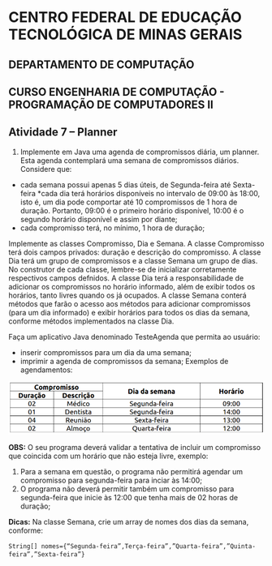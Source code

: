 # CENTRO FEDERAL DE EDUCAÇÃO TECNOLÓGICA DE MINAS GERAIS

## DEPARTAMENTO DE COMPUTAÇÃO

## CURSO ENGENHARIA DE COMPUTAÇÃO - PROGRAMAÇÃO DE COMPUTADORES II

## Atividade 7 – Planner

1. Implemente em Java uma agenda de compromissos diária, um planner. Esta agenda contemplará uma semana de compromissos diários. Considere que:

* cada semana possui apenas 5 dias úteis, de Segunda-feira até Sexta-feira
*cada dia terá horários disponíveis no intervalo de 09:00 às 18:00, isto é, um dia pode comportar até 10 compromissos de 1 hora de duração.
Portanto, 09:00 é o primeiro horário disponível, 10:00 é o segundo horário disponível e assim por diante;
* cada compromisso terá, no mínimo, 1 hora de duração;

Implemente as classes Compromisso, Dia e Semana. A classe Compromisso terá dois campos privados: duração e descrição do compromisso.
A classe Dia terá um grupo de compromissos e a classe Semana um grupo de dias. No construtor de cada classe, lembre-se de inicializar
corretamente respectivos campos defnidos.
A classe Dia terá a responsabilidade de adicionar os compromissos no horário informado, além de exibir todos os horários, tanto livres
quando os já ocupados.
A classe Semana conterá métodos que farão o acesso aos métodos para adicionar compromissos (para um dia informado) e exibir horários
para todos os dias da semana, conforme métodos implementados na classe Dia.

Faça um aplicativo Java denominado TesteAgenda que permita ao usuário:
* inserir compromissos para um dia da uma semana;
* imprimir a agenda de compromissos da semana;
Exemplos de agendamentos:

![imagem](Imagens/Imagem%2001.png)

**OBS:** O seu programa deverá validar a tentativa de incluir um compromisso que coincida com um
horário que não esteja livre, exemplo:
1. Para a semana em questão, o programa não permitirá agendar um compromisso para
segunda-feira para inciar às 14:00;
2. O programa não deverá permitir também um compromisso para segunda-feira que inicie
às 12:00 que tenha mais de 02 horas de duração;

**Dicas:** Na classe Semana, crie um array de nomes dos dias da semana, conforme:
```
String[] nomes={“Segunda-feira”,Terça-feira”,”Quarta-feira”,”Quinta-feira”,”Sexta-feira”}
```
